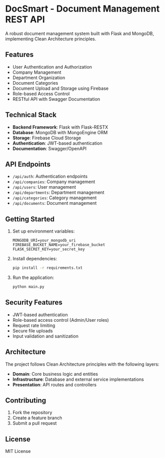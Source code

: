 # DocSmart - Document Management REST API

A robust document management system built with Flask and MongoDB, implementing Clean Architecture principles.

## Features

- User Authentication and Authorization
- Company Management
- Department Organization
- Document Categories
- Document Upload and Storage using Firebase
- Role-based Access Control
- RESTful API with Swagger Documentation

## Technical Stack

- **Backend Framework**: Flask with Flask-RESTX
- **Database**: MongoDB with MongoEngine ORM
- **Storage**: Firebase Cloud Storage
- **Authentication**: JWT-based authentication
- **Documentation**: Swagger/OpenAPI

## API Endpoints

- `/api/auth`: Authentication endpoints
- `/api/companies`: Company management
- `/api/users`: User management
- `/api/departments`: Department management
- `/api/categories`: Category management
- `/api/documents`: Document management

## Getting Started

1. Set up environment variables:
   ```
   MONGODB_URI=your_mongodb_uri
   FIREBASE_BUCKET_NAME=your_firebase_bucket
   FLASK_SECRET_KEY=your_secret_key
   ```

2. Install dependencies:
   ```bash
   pip install -r requirements.txt
   ```

3. Run the application:
   ```bash
   python main.py
   ```

## Security Features

- JWT-based authentication
- Role-based access control (Admin/User roles)
- Request rate limiting
- Secure file uploads
- Input validation and sanitization

## Architecture

The project follows Clean Architecture principles with the following layers:

- **Domain**: Core business logic and entities
- **Infrastructure**: Database and external service implementations
- **Presentation**: API routes and controllers

## Contributing

1. Fork the repository
2. Create a feature branch
3. Submit a pull request

## License

MIT License
